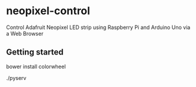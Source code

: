 # neopixel-control
Control Adafruit Neopixel LED strip using Raspberry Pi and Arduino Uno via a Web Browser

## Getting started

bower install colorwheel

./pyserv
